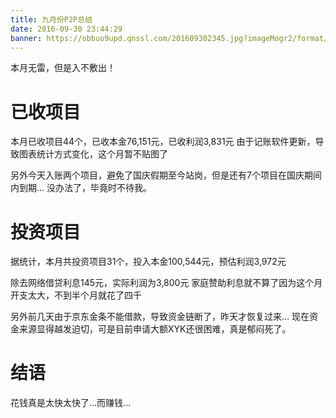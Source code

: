 ```yaml
---
title: 九月份P2P总结
date: 2016-09-30 23:44:29
banner: https://obbuo9upd.qnssl.com/201609302345.jpg?imageMogr2/format/webp
---
```


本月无雷，但是入不敷出！
<!--more-->

# 已收项目

本月已收项目44个，已收本金76,151元，已收利润3,831元
由于记账软件更新，导致图表统计方式变化，这个月暂不贴图了

另外今天入账两个项目，避免了国庆假期至今站岗，但是还有7个项目在国庆期间内到期...
没办法了，毕竟时不待我。

# 投资项目

据统计，本月共投资项目31个，投入本金100,544元，预估利润3,972元

除去网络借贷利息145元，实际利润为3,800元
家庭赞助利息就不算了因为这个月开支太大，不到半个月就花了四千

另外前几天由于京东金条不能借款，导致资金链断了，昨天才恢复过来...
现在资金来源显得越发迫切，可是目前申请大额XYK还很困难，真是郁闷死了。

# 结语

花钱真是太快太快了...而赚钱...